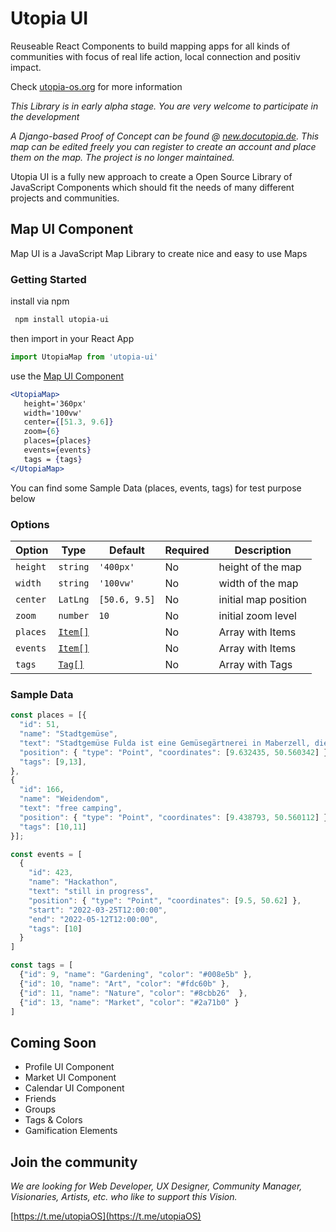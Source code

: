 # Utopia UI
Reuseable React Components to build mapping apps for all kinds of communities with focus of real life action, local connection and positiv impact.

Check [utopia-os.org](https://utopia-os.org) for more information

*This Library is in early alpha stage. You are very welcome to participate in the development*

*A Django-based Proof of Concept can be found @ [new.docutopia.de](https://new.docutopia.de). This map can be edited freely you can register to create an account and place them on the map. The project is no longer maintained.*

Utopia UI is a fully new approach to create a Open Source Library of JavaScript Components which should fit the needs of many different projects and communities. 


## Map UI Component
Map UI is a JavaScript Map Library to create nice and easy to use Maps 

### Getting Started


install via npm
```bash
 npm install utopia-ui
```

then import in your React App
```jsx
import UtopiaMap from 'utopia-ui'
```

use the [Map UI Component](/docs/utopia-ui/map-components/map)
```jsx
<UtopiaMap>
   height='360px'
   width='100vw'
   center={[51.3, 9.6]}
   zoom={6}
   places={places}
   events={events}
   tags = {tags}
</UtopiaMap>
```
You can find some Sample Data (places, events, tags) for test purpose below

### Options


 Option         | Type              | Default      | Required   | Description 
 ---            | ---               | ---          | ---        | ---    
 `height`       | `string`          |`'400px'`     |    No      | height of the map           
 `width`        | `string`          |`'100vw'`     |    No      | width of the map
 `center`       | `LatLng`          |`[50.6, 9.5]` |    No      | initial map position           
 `zoom`         | `number`          |`10`          |    No      | initial zoom level
 `places`       | [`Item[]`](https://utopia-os.org/docs/utopia-ui/map-components/item)|         |  No         | Array with Items           
 `events`       | [`Item[]`](https://utopia-os.org/docs/utopia-ui/map-components/item)|         |  No         | Array with Items             
 `tags`       | [`Tag[]`](https://utopia-os.org/docs/utopia-ui/map-components/tag)    |         |  No         | Array with Tags  

### Sample Data
```jsx
const places = [{
  "id": 51,
  "name": "Stadtgemüse",
  "text": "Stadtgemüse Fulda ist eine Gemüsegärtnerei in Maberzell, die es sich zur Aufgabe gemacht hat, die Stadt und seine Bewohner:innen mit regionalem, frischem und natürlich angebautem Gemüse mittels Gemüsekisten zu versorgen. Es gibt also jede Woche, von Frühjahr bis Herbst, angepasst an die Saison eine Kiste mit schmackhaftem und frischem Gemüse für euch, welche ihr direkt vor Ort abholen könnt. \r\n\r\nhttps://stadtgemuese-fulda.de",
  "position": { "type": "Point", "coordinates": [9.632435, 50.560342] },
  "tags": [9,13],
},
{
  "id": 166,
  "name": "Weidendom",
  "text": "free camping",
  "position": { "type": "Point", "coordinates": [9.438793, 50.560112] },
  "tags": [10,11]
}];

const events = [
  {
    "id": 423,
    "name": "Hackathon",
    "text": "still in progress",
    "position": { "type": "Point", "coordinates": [9.5, 50.62] },
    "start": "2022-03-25T12:00:00",
    "end": "2022-05-12T12:00:00",
    "tags": [10]
  }
]

const tags = [
  {"id": 9, "name": "Gardening", "color": "#008e5b" },
  {"id": 10, "name": "Art", "color": "#fdc60b" },
  {"id": 11, "name": "Nature", "color": "#8cbb26"  },
  {"id": 13, "name": "Market", "color": "#2a71b0" }
]

```

 ## Coming Soon

 * Profile UI Component
 * Market UI Component
 * Calendar UI Component
 * Friends
 * Groups
 * Tags & Colors
 * Gamification Elements

## Join the community

 *We are looking for Web Developer, UX Designer, Community Manager, Visionaries, Artists, etc. who like to support this Vision.*

[https://t.me/utopiaOS](https://t.me/utopiaOS)